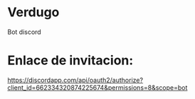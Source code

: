 # Verdugo
Bot discord

# Enlace de invitacion:
https://discordapp.com/api/oauth2/authorize?client_id=662334320874225674&permissions=8&scope=bot